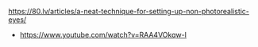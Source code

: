 https://80.lv/articles/a-neat-technique-for-setting-up-non-photorealistic-eyes/


- https://www.youtube.com/watch?v=RAA4VOkqw-I
